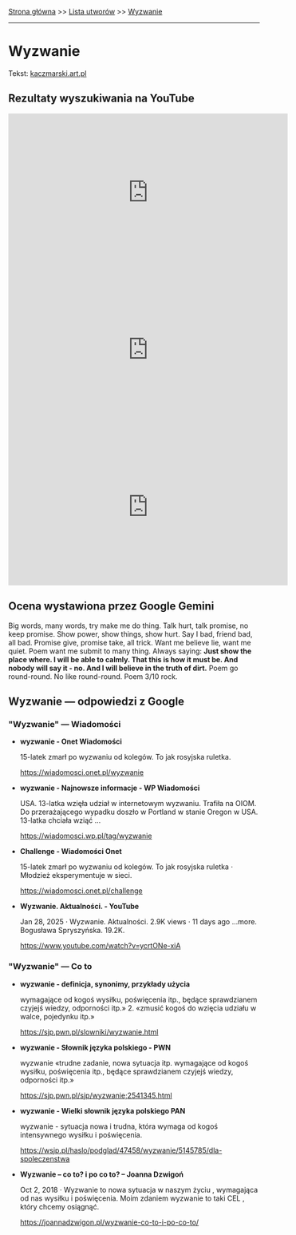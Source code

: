 [Strona główna](../index.md) >> [Lista utworów](../list.md) >> [Wyzwanie](662.md)

---

# Wyzwanie

Tekst: [kaczmarski.art.pl](https://www.kaczmarski.art.pl/tworczosc/wiersze/wyzwanie/)

## Rezultaty wyszukiwania na YouTube

<iframe width="560" height="315" src="https://www.youtube.com/embed/YgiqvHS3mcM?si=IdontcarewhotheIRSsendsImnotpayingtaxes" title="YouTube video player" frameborder="0" allow="accelerometer; autoplay; clipboard-write; encrypted-media; gyroscope; picture-in-picture; web-share" referrerpolicy="strict-origin-when-cross-origin" allowfullscreen></iframe>

<iframe width="560" height="315" src="https://www.youtube.com/embed/Yz1Nc1-QOkg?si=IdontcarewhotheIRSsendsImnotpayingtaxes" title="YouTube video player" frameborder="0" allow="accelerometer; autoplay; clipboard-write; encrypted-media; gyroscope; picture-in-picture; web-share" referrerpolicy="strict-origin-when-cross-origin" allowfullscreen></iframe>

<iframe width="560" height="315" src="https://www.youtube.com/embed/guMyd5c59WY?si=IdontcarewhotheIRSsendsImnotpayingtaxes" title="YouTube video player" frameborder="0" allow="accelerometer; autoplay; clipboard-write; encrypted-media; gyroscope; picture-in-picture; web-share" referrerpolicy="strict-origin-when-cross-origin" allowfullscreen></iframe>

## Ocena wystawiona przez Google Gemini

Big words, many words, try make me do thing. Talk hurt, talk promise, no keep promise. Show power, show things, show hurt. Say I bad, friend bad, all bad. Promise give, promise take, all trick. Want me believe lie, want me quiet. Poem want me submit to many thing. Always saying: **Just show the place where. I will be able to calmly. That this is how it must be. And nobody will say it - no. And I will believe in the truth of dirt.** Poem go round-round. No like round-round. Poem 3/10 rock.


## Wyzwanie — odpowiedzi z Google

### "Wyzwanie" — Wiadomości

- **wyzwanie - Onet Wiadomości**

    15-latek zmarł po wyzwaniu od kolegów. To jak rosyjska ruletka. 

   <https://wiadomosci.onet.pl/wyzwanie>
- **wyzwanie - Najnowsze informacje - WP Wiadomości**

    USA. 13-latka wzięła udział w internetowym wyzwaniu. Trafiła na OIOM. Do przerażającego wypadku doszło w Portland w stanie Oregon w USA. 13-latka chciała wziąć ... 

   <https://wiadomosci.wp.pl/tag/wyzwanie>
- **Challenge - Wiadomości Onet**

    15-latek zmarł po wyzwaniu od kolegów. To jak rosyjska ruletka · Młodzież eksperymentuje w sieci. 

   <https://wiadomosci.onet.pl/challenge>
- **Wyzwanie. Aktualności. - YouTube**

    Jan 28, 2025  ·  Wyzwanie. Aktualności. 2.9K views · 11 days ago ...more. Bogusława Spryszyńska. 19.2K. 

   <https://www.youtube.com/watch?v=ycrtONe-xiA>

### "Wyzwanie" — Co to

- **wyzwanie - definicja, synonimy, przykłady użycia**

    wymagające od kogoś wysiłku, poświęcenia itp., będące sprawdzianem czyjejś wiedzy, odporności itp.» 2. «zmusić kogoś do wzięcia udziału w walce, pojedynku itp.» 

   <https://sjp.pwn.pl/slowniki/wyzwanie.html>
- **wyzwanie - Słownik języka polskiego - PWN**

    wyzwanie «trudne zadanie, nowa sytuacja itp. wymagające od kogoś wysiłku, poświęcenia itp., będące sprawdzianem czyjejś wiedzy, odporności itp.» 

   <https://sjp.pwn.pl/sjp/wyzwanie;2541345.html>
- **wyzwanie - Wielki słownik języka polskiego PAN**

    wyzwanie - sytuacja nowa i trudna, która wymaga od kogoś intensywnego wysiłku i poświęcenia. 

   <https://wsjp.pl/haslo/podglad/47458/wyzwanie/5145785/dla-spoleczenstwa>
- **Wyzwanie – co to? i po co to? – Joanna Dzwigoń**

    Oct 2, 2018  ·  Wyzwanie to nowa sytuacja w naszym życiu , wymagająca od nas wysiłku i poświęcenia. Moim zdaniem wyzwanie to taki CEL , który chcemy osiągnąć. 

   <https://joannadzwigon.pl/wyzwanie-co-to-i-po-co-to/>

